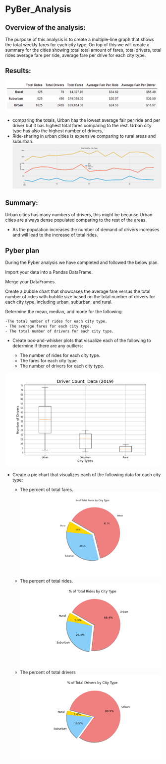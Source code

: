 # PyBer_Analysis

## Overview of the analysis:

The purpose of this analysis is to create a multiple-line graph that shows the total weekly fares for each city type.
On top of this we will create a summary for the cities showing total total amount of fares, total drivers, total rides
average fare per ride, average fare per drive for each city type.

## Results:

![Totals by City type](https://github.com/elzmanzi/PyBer_Analysis/blob/main/analysis/PyBer_totals_summary.png)

- comparing the totals, Urban has the lowest average fair per ride and per driver but it has highest total fares comparing to the rest. 
Urban city type has also the highest number of drivers, 
- Ride-sharing in urban cities is expensive comparing to rural areas and suburban. 
	![Total Fair by City type](https://github.com/elzmanzi/PyBer_Analysis/blob/main/analysis/PyBer_fare_summary.png)

## Summary:
Urban cities has many numbers of drivers, this might be because Urban cities are always dense populated comparing to the rest of the areas. 
- As the population increases the number of demand of drivers increases and will lead to the increase of total rides.


## Pyber plan
During the Pyber analysis we have completed and followed the below plan.

Import your data into a Pandas DataFrame.

Merge your DataFrames.

Create a bubble chart that showcases the average fare versus the total number of rides with bubble size based on the total number of drivers for each city type, including urban, suburban, and rural.

Determine the mean, median, and mode for the following:

	-The total number of rides for each city type.
	- The average fares for each city type.
	- The total number of drivers for each city type.
- Create box-and-whisker plots that visualize each of the following to determine if there are any outliers:

	- The number of rides for each city type.
	- The fares for each city type.
	- The number of drivers for each city type.

![box-and-whisker](https://github.com/elzmanzi/PyBer_Analysis/blob/main/analysis/Fig4.png)

- Create a pie chart that visualizes each of the following data for each city type:

	- The percent of total fares.
![Total fares Per City type](https://github.com/elzmanzi/PyBer_Analysis/blob/main/analysis/Fig5.png)
	- The percent of total rides.
![Total Rides Per City type](https://github.com/elzmanzi/PyBer_Analysis/blob/main/analysis/Fig6.png)
	- The percent of total drivers
![Total Drivers Per City type](https://github.com/elzmanzi/PyBer_Analysis/blob/main/analysis/Fig7.png)